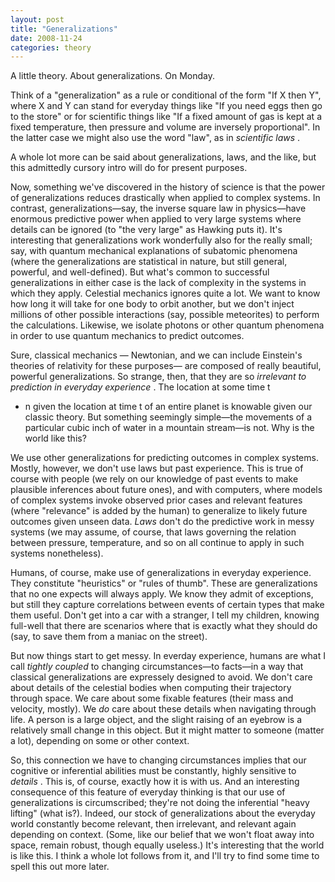 ```yaml
---
layout: post
title: "Generalizations"
date: 2008-11-24
categories: theory
---
```


A little theory. About generalizations. On Monday. 

Think of a "generalization" as a rule or conditional of the form "If X then Y",
where X and Y can stand for everyday things like "If you need eggs then go to
the store" or for scientific things like "If a fixed amount of gas is kept at a
fixed temperature, then pressure and volume are inversely proportional". In the
latter case we might also use the word "law", as in _scientific laws_ .

A whole lot more can be said about generalizations, laws, and the like, but this
admittedly cursory intro will do for present purposes. 

Now, something we've discovered in the history of science is that the power of
generalizations reduces drastically when applied to complex systems. In
contrast, generalizations&mdash;say, the inverse square law in
physics&mdash;have enormous predictive power when applied to very large systems
where details can be ignored (to "the very large" as Hawking puts it). It's
interesting that generalizations work wonderfully also for the really small;
say, with quantum mechanical explanations of subatomic phenomena (where the
generalizations are statistical in nature, but still general, powerful, and
well-defined). But what's common to successful generalizations in either case is
the lack of complexity in the systems in which they apply. Celestial mechanics
ignores quite a lot. We want to know how long it will take for one body to orbit
another, but we don't inject millions of other possible interactions (say,
possible meteorites) to perform the calculations. Likewise, we isolate photons
or other quantum phenomena in order to use quantum mechanics to predict
outcomes.

Sure, classical mechanics &mdash; Newtonian, and we can include Einstein's
theories of relativity for these purposes&mdash; are composed of really
beautiful, powerful generalizations. So strange, then, that they are so 
_irrelevant to prediction in everyday experience_ . The location at some time t
+ n given the location at time t of an entire planet is knowable given our
classic theory. But something seemingly simple&mdash;the movements of a
particular cubic inch of water in a mountain stream&mdash;is not. Why is the
world like this?

We use other generalizations for predicting outcomes in complex systems. Mostly,
however, we don't use laws but past experience. This is true of course with
people (we rely on our knowledge of past events to make plausible inferences
about future ones), and with computers, where models of complex systems invoke
observed prior cases and relevant features (where "relevance" is added by the
human) to generalize to likely future outcomes given unseen data. _Laws_ don't
do the predictive work in messy systems (we may assume, of course, that laws
governing the relation between pressure, temperature, and so on all continue to
apply in such systems nonetheless). 

Humans, of course, make use of generalizations in everyday experience. They
constitute "heuristics" or "rules of thumb". These are generalizations that no
one expects will always apply. We know they admit of exceptions, but still they
capture correlations between events of certain types that make them useful.
Don't get into a car with a stranger, I tell my children, knowing full-well that
there are scenarios where that is exactly what they should do (say, to save them
from a maniac on the street).

But now things start to get messy. In everday experience, humans are what I
call _tightly coupled_ to changing circumstances&mdash;to facts&mdash;in a way
that classical generalizations are expressely designed to avoid. We don't care
about details of the celestial bodies when computing their trajectory through
space. We care about some fixable features (their mass and velocity, mostly). We
 _do_ care about these details when navigating through life. A person is a
large object, and the slight raising of an eyebrow is a relatively small change
in this object. But it might matter to someone (matter a lot), depending on
some or other context.

So, this connection we have to changing circumstances implies that our cognitive
or inferential abilities must be constantly, highly sensitive to _details_ .
This is, of course, exactly how it is with us. And an interesting consequence
of this feature of everyday thinking is that our use of generalizations is
circumscribed; they're not doing the inferential "heavy lifting" (what is?). 
Indeed, our stock of generalizations about the everyday world constantly become
relevant, then irrelevant, and relevant again depending on context. (Some, like
our belief that we won't float away into space, remain robust, though equally
useless.) It's interesting that the world is like this. I think a whole lot
follows from it, and I'll try to find some time to spell this out more
later.